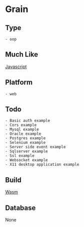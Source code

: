 # Grain

## Type
	- oop
## Much Like
[Javascript](JAVASCRIPT.md)
## Platform
	- web
## Todo
	- Basic auth example
	- Cors example
	- Mysql example
	- Oracle example
	- Postgres example
	- Selenium example
	- Server side event example
	- Sqlserver example
	- Ssl example
	- Websocket example
	- X11 desktop application example
## Build
[Wasm](https://github.com/bearddan2000?tab=repositories&q=grain+wasm&type=&language=&sort=)
## Database
None